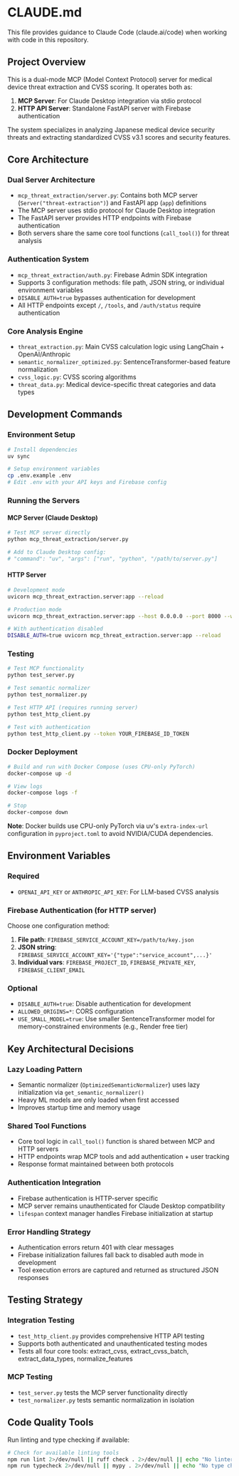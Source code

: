 # CLAUDE.md

This file provides guidance to Claude Code (claude.ai/code) when working with code in this repository.

## Project Overview

This is a dual-mode MCP (Model Context Protocol) server for medical device threat extraction and CVSS scoring. It operates both as:
1. **MCP Server**: For Claude Desktop integration via stdio protocol
2. **HTTP API Server**: Standalone FastAPI server with Firebase authentication

The system specializes in analyzing Japanese medical device security threats and extracting standardized CVSS v3.1 scores and security features.

## Core Architecture

### Dual Server Architecture
- `mcp_threat_extraction/server.py`: Contains both MCP server (`Server("threat-extraction")`) and FastAPI app (`app`) definitions
- The MCP server uses stdio protocol for Claude Desktop integration
- The FastAPI server provides HTTP endpoints with Firebase authentication
- Both servers share the same core tool functions (`call_tool()`) for threat analysis

### Authentication System
- `mcp_threat_extraction/auth.py`: Firebase Admin SDK integration
- Supports 3 configuration methods: file path, JSON string, or individual environment variables
- `DISABLE_AUTH=true` bypasses authentication for development
- All HTTP endpoints except `/`, `/tools`, and `/auth/status` require authentication

### Core Analysis Engine
- `threat_extraction.py`: Main CVSS calculation logic using LangChain + OpenAI/Anthropic
- `semantic_normalizer_optimized.py`: SentenceTransformer-based feature normalization
- `cvss_logic.py`: CVSS scoring algorithms
- `threat_data.py`: Medical device-specific threat categories and data types

## Development Commands

### Environment Setup
```bash
# Install dependencies
uv sync

# Setup environment variables
cp .env.example .env
# Edit .env with your API keys and Firebase config
```

### Running the Servers

#### MCP Server (Claude Desktop)
```bash
# Test MCP server directly
python mcp_threat_extraction/server.py

# Add to Claude Desktop config:
# "command": "uv", "args": ["run", "python", "/path/to/server.py"]
```

#### HTTP Server
```bash
# Development mode
uvicorn mcp_threat_extraction.server:app --reload

# Production mode
uvicorn mcp_threat_extraction.server:app --host 0.0.0.0 --port 8000 --workers 4

# With authentication disabled
DISABLE_AUTH=true uvicorn mcp_threat_extraction.server:app --reload
```

### Testing
```bash
# Test MCP functionality
python test_server.py

# Test semantic normalizer
python test_normalizer.py

# Test HTTP API (requires running server)
python test_http_client.py

# Test with authentication
python test_http_client.py --token YOUR_FIREBASE_ID_TOKEN
```

### Docker Deployment
```bash
# Build and run with Docker Compose (uses CPU-only PyTorch)
docker-compose up -d

# View logs
docker-compose logs -f

# Stop
docker-compose down
```

**Note**: Docker builds use CPU-only PyTorch via uv's `extra-index-url` configuration in `pyproject.toml` to avoid NVIDIA/CUDA dependencies.

## Environment Variables

### Required
- `OPENAI_API_KEY` or `ANTHROPIC_API_KEY`: For LLM-based CVSS analysis

### Firebase Authentication (for HTTP server)
Choose one configuration method:
1. **File path**: `FIREBASE_SERVICE_ACCOUNT_KEY=/path/to/key.json`
2. **JSON string**: `FIREBASE_SERVICE_ACCOUNT_KEY='{"type":"service_account",...}'`
3. **Individual vars**: `FIREBASE_PROJECT_ID`, `FIREBASE_PRIVATE_KEY`, `FIREBASE_CLIENT_EMAIL`

### Optional
- `DISABLE_AUTH=true`: Disable authentication for development
- `ALLOWED_ORIGINS=*`: CORS configuration
- `USE_SMALL_MODEL=true`: Use smaller SentenceTransformer model for memory-constrained environments (e.g., Render free tier)

## Key Architectural Decisions

### Lazy Loading Pattern
- Semantic normalizer (`OptimizedSemanticNormalizer`) uses lazy initialization via `get_semantic_normalizer()`
- Heavy ML models are only loaded when first accessed
- Improves startup time and memory usage

### Shared Tool Functions
- Core tool logic in `call_tool()` function is shared between MCP and HTTP servers
- HTTP endpoints wrap MCP tools and add authentication + user tracking
- Response format maintained between both protocols

### Authentication Integration
- Firebase authentication is HTTP-server specific
- MCP server remains unauthenticated for Claude Desktop compatibility
- `lifespan` context manager handles Firebase initialization at startup

### Error Handling Strategy
- Authentication errors return 401 with clear messages
- Firebase initialization failures fall back to disabled auth mode in development
- Tool execution errors are captured and returned as structured JSON responses

## Testing Strategy

### Integration Testing
- `test_http_client.py` provides comprehensive HTTP API testing
- Supports both authenticated and unauthenticated testing modes
- Tests all four core tools: extract_cvss, extract_cvss_batch, extract_data_types, normalize_features

### MCP Testing
- `test_server.py` tests the MCP server functionality directly
- `test_normalizer.py` tests semantic normalization in isolation

## Code Quality Tools

Run linting and type checking if available:
```bash
# Check for available linting tools
npm run lint 2>/dev/null || ruff check . 2>/dev/null || echo "No linter found"
npm run typecheck 2>/dev/null || mypy . 2>/dev/null || echo "No type checker found"
```